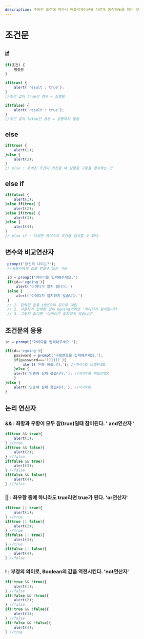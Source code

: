 ```yaml
---
description: 주어진 조건에 따라서 애플리케이션을 다르게 동작하도록 하는 것
---
```


# 조건문

## if

```javascript
if(조건) {
    명령문
}

if(true) {
    alert('result : true');
}
//조건 값이 true인 경우 = 실행됨

if(false) {
    alert('result : true');
}
//조건 값이 false인 경우 = 실행되지 않음
```

## else

```javascript
if(true) {
    alert(1);
}else {
    alert(2);
}
// else : 주어진 조건이 거짓일 때 실행할 구문을 정의하는 것
```

## else if

```javascript
if(false) {
    alert(1);
}else if(true) {
    alert(2);
}else if(true) {
    alert(3);
}else {
    alert(4);
}
// else if : 다양한 케이스의 조건을 검사할 수 있다.
```

## 변수와 비교연산자

```javascript
 prompt('당신의 나이는?');
 //사용자에게 값을 받을수 있는 기능
 
 id = prompt('아이디를 입력해주세요.')
 if(id=='egoing'){
     alert('아이디가 일치 합니다.')
 }else {
     alert('아이디가 일치하지 않습니다.')
 }
 // 1. 입력한 값을 id변수의 값으로 대입
 // 2. 사용자가 입력한 값이 egoing이라면 '아이디가 일치합니다'
 // 3. 그렇지 않다면 '아이디가 일치하지 않습니다'
```

## 조건문의 응용

```javascript
id = prompt('아이디를 입력해주세요.');

if(id=='egoing'){
    password = prompt('비밀번호를 입력해주세요.');
    if(password==='111111'){
        alert('인증 했습니다.'); //아이디O 비밀번호O
    }else {
    alert('인증에 실패 했습니다.'); //아이디O 비밀번호X
    }
}else {
    alert('인증에 실패 했습니다.'); //아이디X
}
```

## 논리 연산자

### && : 좌항과 우항이 모두 참\(true\)일때 참이된다. ' and연산자 '

```javascript
if(true && true){
    alert(1);
} //true
if(true && false){
    alert(2);
} //false
if(false && true){
    alert(3);
} //false
if(false && false){
    alert(4);
} //false
```

### \|\| : 좌우항 중에 하나라도 true라면 true가 된다. 'or연산자'

```javascript
if(true || true){
    alert(1);
} //true
if(true || false){
    alert(2);
} //true
if(false || true){
    alert(3);
} //true
if(false || false){
    alert(4);
} //false
```

### ! : 부정의 의미로, Boolean의 값을 역전시킨다. 'not연산자'

```javascript
if(!true && !true){
    alert(1);
} //false
if(!false && !true){
    alert(2);
} //false
if(!true && !false){
    alert(3);
} //false
if(!false && !false){
    alert(4);
} //true
```




